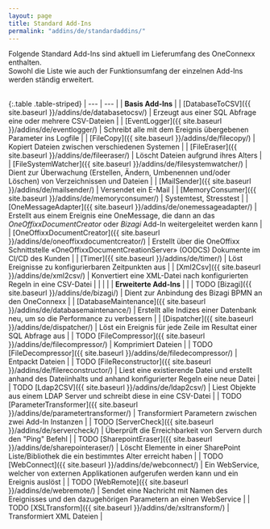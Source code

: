 ```yaml
---
layout: page
title: Standard Add-Ins
permalink: "addins/de/standardaddins/"
---
```

  
Folgende Standard Add-Ins sind aktuell im Lieferumfang des OneConnexx enthalten.<br /> 
Sowohl die Liste wie auch der Funktionsumfang der einzelnen Add-Ins werden ständig erweitert.<br /><br />

{:.table .table-striped}
| --- | --- |
| __Basis Add-Ins__ |
| [DatabaseToCSV]({{ site.baseurl }}/addins/de/databasetocsv/) | Erzeugt aus einer SQL Abfrage eine oder mehrere CSV-Dateien |
| [EventLogger]({{ site.baseurl }}/addins/de/eventlogger/) | Schreibt alle mit dem Ereignis übergebenen Parameter ins Logfile |
| [FileCopy]({{ site.baseurl }}/addins/de/filecopy/) | Kopiert Dateien zwischen verschiedenen Systemen |
| [FileEraser]({{ site.baseurl }}/addins/de/fileeraser/) | Löscht Dateien aufgrund ihres Alters |
| [FileSystemWatcher]({{ site.baseurl }}/addins/de/filesystemwatcher/) | Dient zur Überwachung (Erstellen, Ändern, Umbenennen und/oder Löschen) von Verzeichnissen und Dateien |
| [MailSender]({{ site.baseurl }}/addins/de/mailsender/) | Versendet ein E-Mail |
| [MemoryConsumer]({{ site.baseurl }}/addins/de/memoryconsumer/) | Systemtest, Stresstest |
| [OneMessageAdapter]({{ site.baseurl }}/addins/de/onemessageadapter/) | Erstellt aus einem Ereignis eine OneMessage, die dann an das _OneOffixxDocumentCreator_ oder _Bizagi_ Add-In weitergeleitet werden kann |
| [OneOffixxDocumentCreator]({{ site.baseurl }}/addins/de/oneoffixxdocumentcreator/) | Erstellt über die OneOffixx Schnittstelle «OneOffixxDocumentCreationServer» (OODCS) Dokumente im CI/CD des Kunden |
| [Timer]({{ site.baseurl }}/addins/de/timer/) | Löst Ereignisse zu konfigurierbaren Zeitpunkten aus |
| [Xml2Csv]({{ site.baseurl }}/addins/de/xml2csv/) | Konvertiert eine XML-Datei nach konfigurierten Regeln in eine CSV-Datei |
| | |
| __Erweiterte Add-Ins__ | |
| TODO [Bizagi]({{ site.baseurl }}/addins/de/bizagi/) | Dient zur Anbindung des Bizagi BPMN an den OneConnexx |
| [DatabaseMaintenance]({{ site.baseurl }}/addins/de/databasemaintenance/) | Erstellt alle Indizes einer Datenbank neu, um so die Performance zu verbessern |
| [Dispatcher]({{ site.baseurl }}/addins/de/dispatcher/) | Löst ein Ereignis für jede Zeile im Resultat einer SQL Abfrage aus |
| TODO [FileCompressor]({{ site.baseurl }}/addins/de/filecompressor/) | Komprimiert Dateien |
| TODO [FileDecompressor]({{ site.baseurl }}/addins/de/filedecompressor/) | Entpackt Dateien |
| TODO [FileReconstructor]({{ site.baseurl }}/addins/de/filereconstructor/) | Liest eine existierende Datei und erstellt anhand des Dateiinhalts und anhand konfigurierter Regeln eine neue Datei |
| TODO [Ldap2CSV]({{ site.baseurl }}/addins/de/ldap2csv/) | Liest Objekte aus einem LDAP Server und schreibt diese in eine CSV-Datei |
| TODO [ParameterTransformer]({{ site.baseurl }}/addins/de/parametertransformer/) | Transformiert Parametern zwischen zwei Add-In Instanzen |
| TODO [ServerCheck]({{ site.baseurl }}/addins/de/servercheck/) | Überprüft die Erreichbarkeit von Servern durch den "Ping" Befehl |
| TODO [SharepointEraser]({{ site.baseurl }}/addins/de/sharepointeraser/) | Löscht Elemente in einer SharePoint Liste/Bibliothek die ein bestimmtes Alter erreicht haben |
| TODO [WebConnect]({{ site.baseurl }}/addins/de/webconnect/) | Ein WebService, welcher von externen Applikationen aufgerufen werden kann und ein Ereignis auslöst |
| TODO [WebRemote]({{ site.baseurl }}/addins/de/webremote/) | Sendet eine Nachricht mit Namen des Ereignisses und den dazugehörigen Parametern an einen WebService |
| TODO [XSLTransform]({{ site.baseurl }}/addins/de/xsltransform/) | Transformiert XML Dateien |


